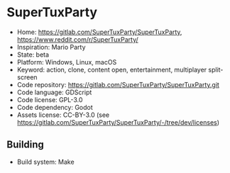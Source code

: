 # SuperTuxParty

- Home: https://gitlab.com/SuperTuxParty/SuperTuxParty, https://www.reddit.com/r/SuperTuxParty/
- Inspiration: Mario Party
- State: beta
- Platform: Windows, Linux, macOS
- Keyword: action, clone, content open, entertainment, multiplayer split-screen
- Code repository: https://gitlab.com/SuperTuxParty/SuperTuxParty.git
- Code language: GDScript
- Code license: GPL-3.0
- Code dependency: Godot
- Assets license: CC-BY-3.0 (see https://gitlab.com/SuperTuxParty/SuperTuxParty/-/tree/dev/licenses)

## Building

- Build system: Make
